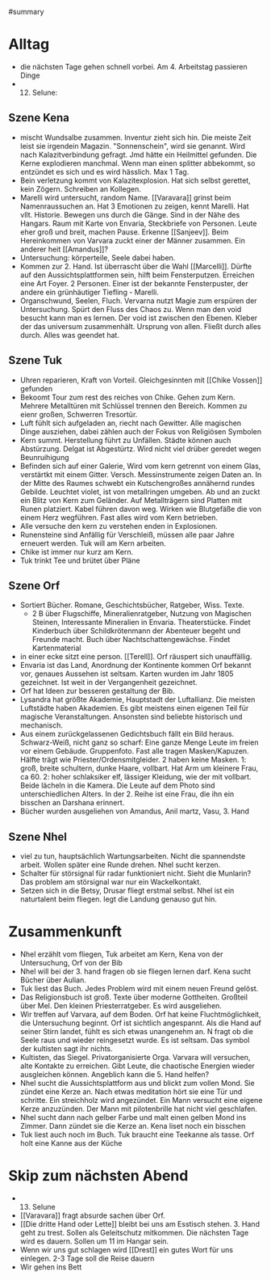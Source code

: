 #summary 

# Alltag
- die nächsten Tage gehen schnell vorbei. Am 4. Arbeitstag passieren Dinge
- 12. Selune:

## Szene Kena
- mischt Wundsalbe zusammen. Inventur zieht sich hin. Die meiste Zeit leist sie irgendein Magazin. "Sonnenschein", wird sie genannt. Wird nach Kalazitverbindung gefragt. Jmd hätte ein Heilmittel gefunden. Die Kerne explodieren manchmal. Wenn man einen splitter abbekommt, so entzündet es sich und es wird hässlich. Max 1 Tag. 
- Bein verletzung kommt von Kalazitexplosion. Hat sich selbst gerettet, kein Zögern. Schreiben an Kollegen. 
- Marelli wird untersucht, random Name. [[Varavara]] grinst beim Namenraussuchen an. Hat 3 Emotionen zu zeigen, kennt Marelli. Hat vllt. Historie. Bewegen uns durch die Gänge. Sind in der Nähe des Hangars. Raum mit Karte von Envaria, Steckbriefe von Personen. Leute eher groß und breit, machen Pause. Erkenne [[Sanjeev]]. Beim Hereinkommen von Varvara zuckt einer der Männer zusammen. Ein anderer heit [[Amandus]]? 
- Untersuchung: körperteile, Seele dabei haben. 
- Kommen zur 2. Hand. Ist überrascht über die Wahl [[Marcelli]]. Dürfte auf den Aussichtsplattformen sein, hilft beim Fensterputzen. Erreichen eine Art Foyer. 2 Personen. Einer ist der bekannte Fensterpuster, der andere ein grünhäutiger Tiefling - Marelli. 
- Organschwund, Seelen, Fluch. Vervarna nutzt Magie zum erspüren der Untersuchung. Spürt den Fluss des Chaos zu. Wenn man den void besucht kann man es lernen. Der void ist zwischen den Ebenen. Kleber der das universum zusammenhält. Ursprung von allen. Fließt durch alles durch. Alles was geendet hat. 

## Szene Tuk
- Uhren reparieren, Kraft von Vorteil. Gleichgesinnten mit [[Chike Vossen]] gefunden
- Bekoomt Tour zum rest des reiches von Chike. Gehen zum Kern. Mehrere Metalltüren mit Schlüssel trennen den Bereich. Kommen zu eienr großen, Schwerren Tresortür.
- Luft fühlt sich aufgeladen an, riecht nach Gewitter. Alle magischen Dinge ausziehen, dabei zählen auch der Fokus von Religiösen Symbolen
- Kern summt. Herstellung führt zu Unfällen. Städte können auch Abstürzung. Delgat ist Abgestürtz. Wird nicht viel drüber geredet wegen Beunruihigung
- Befinden sich auf einer Galerie, Wird vom kern getrennt von einem Glas, verstärtkt mit einem Gitter. Versch. Messinstrumente zeigen Daten an. In der Mitte des Raumes schwebt ein Kutschengroßes annähernd rundes Gebilde. Leuchtet violet, ist von metallringen umgeben. Ab und an zuckt ein Blitz von Kern zum Geländer. Auf Metallträgern sind Platten mit Runen platziert. Kabel führen davon weg. Wirken wie Blutgefäße die von einem Herz wegführen. Fast alles wird vom Kern betrieben. 
- Alle versuche den kern zu verstehen enden in Explosionen.
- Runensteine sind Anfällig für Verschleiß, müssen alle paar Jahre erneuert werden. Tuk will am Kern arbeiten.
- Chike ist immer nur kurz am Kern.
- Tuk trinkt Tee und brütet über Pläne

## Szene Orf
- Sortiert Bücher. Romane, Geschichtsbücher, Ratgeber, Wiss. Texte.
	- 2 B über Flugschiffe, Mineralienratgeber, Nutzung von Magischen Steinen, Interessante Mineralien in Envaria. Theaterstücke. Findet Kinderbuch über Schildkrötenmann der Abenteuer begeht und Freunde macht. Buch über Nachtschattengewächse. Findet Kartenmaterial
- in einer ecke sitzt eine person. [[Terell]]. Orf räuspert sich unauffällig. 
- Envaria ist das Land, Anordnung der Kontinente kommen Orf bekannt vor, genaues Aussehen ist seltsam. Karten wurden im Jahr 1805 gezeichnet. Ist weit in der Vergangenheit gezeichnet.
- Orf hat Ideen zur besseren gestaltung der Bib. 
- Lysandra hat größte Akademie, Hauptstadt der Luftallianz. Die meisten Luftstädte haben Akademien. Es gibt meistens einen eigenen Teil für magische Veranstaltungen. Ansonsten sind beliebte historisch und mechanisch. 
- Aus einem zurückgelassenen Gedichtsbuch fällt ein Bild heraus. Schwarz-Weiß, nicht ganz so scharf: Eine ganze Menge Leute im freien vor einem Gebäude. Gruppenfoto. Fast alle tragen Masken/Kapuzen. Hälfte trägt wie Priester/Ordensmitgleider. 2 haben keine Masken. 1: groß, breite schultern, dunke Haare, vollbart. Hat Arm um kleinere Frau, ca 60. 2: hoher schlaksiker elf, lässiger Kleidung, wie der mit vollbart. Beide lächeln in die Kamera. Die Leute auf dem Photo sind unterschiedlichen Alters. In der 2. Reihe ist eine Frau, die ihn ein bisschen an Darshana erinnert. 
- Bücher wurden ausgeliehen von Amandus, Anil martz, Vasu, 3. Hand

## Szene Nhel
- viel zu tun, hauptsächlich Wartungsarbeiten. Nicht die spannendste arbeit. Wollen später eine Runde drehen. Nhel sucht kerzen. 
- Schalter für störsignal für radar funktioniert nicht. Sieht die Munlarin? Das problem am störsignal war nur ein Wackelkontakt. 
- Setzen  sich in die Betsy, Drusar fliegt erstmal selbst. Nhel ist ein naturtalent beim fliegen. legt die Landung genauso gut hin. 


# Zusammenkunft
- Nhel erzählt vom fliegen, Tuk arbeitet am Kern, Kena von der Untersuchung, Orf von der Bib
- Nhel will bei der 3. hand fragen ob sie fliegen lernen darf. Kena sucht Bücher über Aulian. 
- Tuk liest das Buch. Jedes Problem wird mit einem neuen Freund gelöst.
- Das Religionsbuch ist groß. Texte über moderne Gottheiten. Großteil über Mel. Den kleinen Priesterratgeber.  Es wird ausgeliehen. 
- Wir treffen auf Varvara, auf dem Boden. Orf hat keine Fluchtmöglichkeit, die Untersuchung beginnt. Orf ist sichtlich angespannt. Als die Hand auf seiner Stirn landet, fühlt es sich etwas unangenehm an. N fragt ob die Seele raus und wieder reingesetzt wurde. Es ist seltsam. Das symbol der kultisten sagt ihr nichts. 
- Kultisten, das Siegel. Privatorganisierte Orga. Varvara will versuchen, alte Kontakte zu erreichen. Gibt Leute, die chaotische Energien wieder ausgleichen können. Angeblich kann die 5. Hand helfen? 
- Nhel sucht die Aussichtsplattform aus und blickt zum vollen Mond. Sie zündet eine Kerze an. Nach etwas meditation hört sie eine Tür und schritte. Ein streichholz wird angezündet. Ein Mann versucht eine eigene Kerze anzuzünden. Der Mann mit pilotenbrille hat nicht viel geschlafen. 
- Nhel sucht dann nach gelber Farbe und malt einen gelben Mond ins Zimmer. Dann zündet sie die Kerze an. Kena liset noch ein bisschen
- Tuk liest auch noch im Buch. Tuk braucht eine Teekanne als tasse. Orf holt eine Kanne aus der Küche

# Skip zum nächsten Abend
- 13. Selune
- [[Varavara]] fragt absurde sachen über Orf. 
- [[Die dritte Hand oder Lette]] bleibt bei uns am Esstisch stehen. 3. Hand geht zu trest. Sollen als Geleitschutz mitkommen. Die nächsten Tage wird es dauern. Sollen um 11 im Hangar sein. 
- Wenn wir uns gut schlagen wird [[Drest]] ein gutes Wort für uns einlegen. 2-3 Tage soll die Reise dauern
- Wir gehen ins Bett